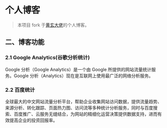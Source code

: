 # 个人博客

> 本项目 fork 于[黄玄大佬](https://github.com/Huxpro/huxpro.github.io)的个人博客。

## 二、博客功能

### 2.1 Google Analytics(谷歌分析统计)

Google 分析（Google Analytics）是一个由 Google 所提供的网站流量统计服务。Google 分析（Analytics）现在是互联网上使用最广泛的网络分析服务。

### 2.2 百度统计

全球最大的中文网站流量分析平台，帮助企业收集网站访问数据，提供流量趋势、来源分析、转化跟踪、页面热力图、访问流等多种统计分析服务，同时与百度搜索、百度推广、云服务无缝结合，为网站的精细化运营决策提供数据支持，进而有效提高企业的投资回报率。
